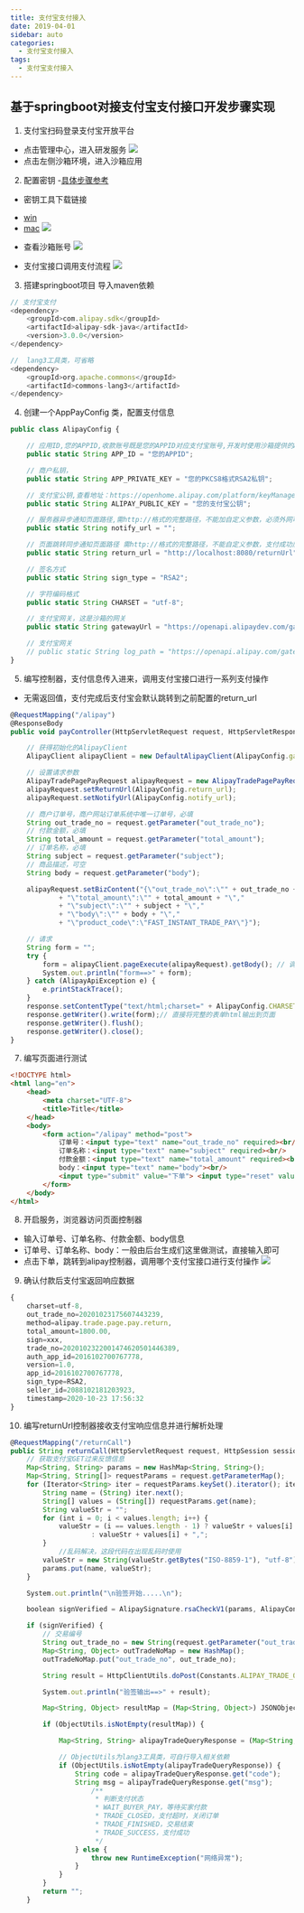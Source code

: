 ```yaml
---
title: 支付宝支付接入
date: 2019-04-01
sidebar: auto
categories:
  - 支付宝支付接入
tags:
  - 支付宝支付接入
---
```


## 基于springboot对接支付宝支付接口开发步骤实现

1. 支付宝扫码登录支付宝开放平台[](https://open.alipay.com/platform/home.htm) 
- 点击管理中心，进入研发服务
![](https://pic4.zhimg.com/80/v2-a1fc0d96c1af39eec34a157331f17cf7_720w.jpg)
- 点击左侧沙箱环境，进入沙箱应用
2. 配置密钥
-[具体步骤参考](https://opendocs.alipay.com/open/291/105971)

- 密钥工具下载链接
 * [win](https://ideservice.alipay.com/ide/getPluginUrl.htm?clientType=assistant&platform=win&channelType=WEB)
 * [mac](https://ideservice.alipay.com/ide/getPluginUrl.htm?clientType=assistant&platform=mac&channelType=WEB)
![](https://pic1.zhimg.com/v2-3d3d3a2b1cb4bcc46c9f25684bdebc24_r.jpg)
- 查看沙箱账号
![](https://pic2.zhimg.com/80/v2-b19cfeb00954d4ea61ce3c45ab1141e9_720w.jpg)

- 支付宝接口调用支付流程
![](https://pic1.zhimg.com/80/v2-704584db34e38dbb196ec84b9446a1b8_720w.jpg)

3. 搭建springboot项目
导入maven依赖
```js
// 支付宝支付 
<dependency>
    <groupId>com.alipay.sdk</groupId>
    <artifactId>alipay-sdk-java</artifactId>
    <version>3.0.0</version>
</dependency>

//  lang3工具类，可省略 
<dependency>
    <groupId>org.apache.commons</groupId>
    <artifactId>commons-lang3</artifactId>
</dependency>
```
4. 创建一个AppPayConfig 类，配置支付信息
```js
public class AlipayConfig {

    // 应用ID,您的APPID,收款账号既是您的APPID对应支付宝账号,开发时使用沙箱提供的APPID，生产环境改成自己的APPID
    public static String APP_ID = "您的APPID";

    // 商户私钥，
    public static String APP_PRIVATE_KEY = "您的PKCS8格式RSA2私钥";

    // 支付宝公钥,查看地址：https://openhome.alipay.com/platform/keyManage.htm 对应APPID下的支付宝公钥
    public static String ALIPAY_PUBLIC_KEY = "您的支付宝公钥";

    // 服务器异步通知页面路径,需http://格式的完整路径，不能加自定义参数，必须外网可以正常访问
    public static String notify_url = "";

    // 页面跳转同步通知页面路径 需http://格式的完整路径，不能自定义参数，支付成功后返回的页面
    public static String return_url = "http://localhost:8080/returnUrl";

    // 签名方式
    public static String sign_type = "RSA2";

    // 字符编码格式
    public static String CHARSET = "utf-8";

    // 支付宝网关，这是沙箱的网关
    public static String gatewayUrl = "https://openapi.alipaydev.com/gateway.do";

    // 支付宝网关
    // public static String log_path = "https://openapi.alipay.com/gateway.do";
}
```
5. 编写控制器，支付信息传入进来，调用支付宝接口进行一系列支付操作
- 无需返回值，支付完成后支付宝会默认跳转到之前配置的return_url
```js
@RequestMapping("/alipay")
@ResponseBody
public void payController(HttpServletRequest request, HttpServletResponse response) throws IOException {

    // 获得初始化的AlipayClient
    AlipayClient alipayClient = new DefaultAlipayClient(AlipayConfig.gatewayUrl, AlipayConfig.APP_ID, AlipayConfig.APP_PRIVATE_KEY, "json", AlipayConfig.CHARSET, AlipayConfig.ALIPAY_PUBLIC_KEY, AlipayConfig.sign_type);

    // 设置请求参数
    AlipayTradePagePayRequest alipayRequest = new AlipayTradePagePayRequest();
    alipayRequest.setReturnUrl(AlipayConfig.return_url);
    alipayRequest.setNotifyUrl(AlipayConfig.notify_url);

    // 商户订单号，商户网站订单系统中唯一订单号，必填
    String out_trade_no = request.getParameter("out_trade_no");
    // 付款金额，必填
    String total_amount = request.getParameter("total_amount");
    // 订单名称，必填
    String subject = request.getParameter("subject");
    // 商品描述，可空
    String body = request.getParameter("body");

    alipayRequest.setBizContent("{\"out_trade_no\":\"" + out_trade_no + "\","
            + "\"total_amount\":\"" + total_amount + "\","
            + "\"subject\":\"" + subject + "\","
            + "\"body\":\"" + body + "\","
            + "\"product_code\":\"FAST_INSTANT_TRADE_PAY\"}");

    // 请求
    String form = "";
    try {
        form = alipayClient.pageExecute(alipayRequest).getBody(); // 调用SDK生成表单
        System.out.println("form==>" + form);
    } catch (AlipayApiException e) {
        e.printStackTrace();
    }
    response.setContentType("text/html;charset=" + AlipayConfig.CHARSET);
    response.getWriter().write(form);// 直接将完整的表单html输出到页面
    response.getWriter().flush();
    response.getWriter().close();
}
```
7. 编写页面进行测试
```html
<!DOCTYPE html>
<html lang="en">
    <head>
        <meta charset="UTF-8">
        <title>Title</title>
    </head>
    <body>
        <form action="/alipay" method="post">
            订单号：<input type="text" name="out_trade_no" required><br/>
            订单名称：<input type="text" name="subject" required><br/>
            付款金额：<input type="text" name="total_amount" required><br/>
            body：<input type="text" name="body"><br/>
            <input type="submit" value="下单"> <input type="reset" value="重置">
        </form>
    </body>
</html>
```
8. 开启服务，浏览器访问页面控制器

- 输入订单号、订单名称、付款金额、body信息
- 订单号、订单名称、body：一般由后台生成们这里做测试，直接输入即可
- 点击下单，跳转到alipay控制器，调用哪个支付宝接口进行支付操作
[](https://mobile.alipay.com/index.htm?cid=wap_dc)
![](https://pic2.zhimg.com/80/v2-b1f0fccd91e3b34c9558fc7d4cf499a1_720w.jpg)

9. 确认付款后支付宝返回响应数据
```js
{
    charset=utf-8,
    out_trade_no=20201023175607443239,
    method=alipay.trade.page.pay.return,
    total_amount=1800.00,
    sign=xxx,
    trade_no=2020102322001474620501446389,
    auth_app_id=2016102700767778,
    version=1.0,
    app_id=2016102700767778,
    sign_type=RSA2,
    seller_id=2088102181203923,
    timestamp=2020-10-23 17:56:32
}
```
10. 编写returnUrl控制器接收支付宝响应信息并进行解析处理
```js
@RequestMapping("/returnCall")
public String returnCall(HttpServletRequest request, HttpSession session, Model model) throws Exception {
    // 获取支付宝GET过来反馈信息
    Map<String, String> params = new HashMap<String, String>();
    Map<String, String[]> requestParams = request.getParameterMap();
    for (Iterator<String> iter = requestParams.keySet().iterator(); iter.hasNext(); ) {
        String name = (String) iter.next();
        String[] values = (String[]) requestParams.get(name);
        String valueStr = "";
        for (int i = 0; i < values.length; i++) {
            valueStr = (i == values.length - 1) ? valueStr + values[i]
                    : valueStr + values[i] + ",";
        }
            //乱码解决，这段代码在出现乱码时使用
        valueStr = new String(valueStr.getBytes("ISO-8859-1"), "utf-8");
        params.put(name, valueStr);
    }

    System.out.println("\n验签开始.....\n");

    boolean signVerified = AlipaySignature.rsaCheckV1(params, AlipayConfig.ALIPAY_PUBLIC_KEY, AlipayConfig.CHARSET, AlipayConfig.sign_type); //调用SDK验证签名

    if (signVerified) {
        // 交易编号
        String out_trade_no = new String(request.getParameter("out_trade_no").getBytes("ISO-8859-1"), "UTF-8");
        Map<String, Object> outTradeNoMap = new HashMap();
        outTradeNoMap.put("out_trade_no", out_trade_no);

        String result = HttpClientUtils.doPost(Constants.ALIPAY_TRADE_QUERY_URL, outTradeNoMap);

        System.out.println("验签输出==>" + result);

        Map<String, Object> resultMap = (Map<String, Object>) JSONObject.parse(result);

        if (ObjectUtils.isNotEmpty(resultMap)) {

            Map<String, String> alipayTradeQueryResponse = (Map<String, String>) resultMap.get("alipay_trade_query_response");

            // ObjectUtils为lang3工具类，可自行导入相关依赖
            if (ObjectUtils.isNotEmpty(alipayTradeQueryResponse)) {
                String code = alipayTradeQueryResponse.get("code");
                String msg = alipayTradeQueryResponse.get("msg");
                    /**
                     * 判断支付状态
                     * WAIT_BUYER_PAY，等待买家付款
                     * TRADE_CLOSED，支付超时，关闭订单
                     * TRADE_FINISHED，交易结束
                     * TRADE_SUCCESS，支付成功
                     */
                } else {
                    throw new RuntimeException("网络异常");
                }
            }
        }
        return "";
    }
```